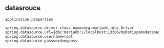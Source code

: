 ## datasrouce

`application.properties`

```text
spring.datasource.driver-class-name=org.mariadb.jdbc.Driver
spring.datasource.url=jdbc:mariadb://localhost:13306/mybatispemodatabase
spring.datasource.username=root
spring.datasource.password=mypass
```


